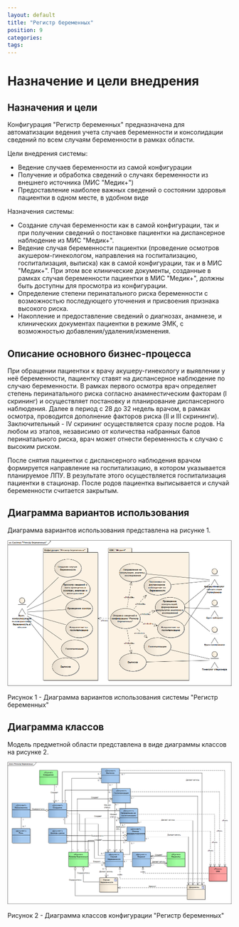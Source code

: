 ```yaml
---
layout: default
title: "Регистр беременных"
position: 9
categories: 
tags: 
---
```


# Назначение и цели внедрения

## Назначения и цели

Конфигурация "Регистр беременных" предназначена для автоматизации ведения учета случаев беременности и консолидации сведений по всем случаям беременности в рамках области.

Цели внедрения системы:

* Ведение случаев беременности из самой конфигурации
* Получение и обработка сведений о случаях беременности из внешнего источника (МИС "Медик+")
* Предоставление наиболее важных сведений о состоянии здоровья пациентки в одном месте, в удобном виде

Назначения системы:

* Создание случая беременности как в самой конфигурации, так и при получении сведений о постановке пациентки на диспансерное наблюдение из МИС "Медик+".
* Ведение случая беременности пациентки (проведение осмотров акушером-гинекологом, направления на госпитализацию, госпитализация, выписка) как в самой конфигурации, так и в МИС "Медик+". При этом все клинические документы, созданные в рамках случая беременности пациентки в МИС "Медик+", должны быть доступны для просмотра из конфигурации.
* Определение степени перинатального риска беременности с возможностью последующего уточнения и присвоения признака высокого риска.
* Накопление и предоставление сведений о диагнозах, анамнезе, и клинических документах пациентки в режиме ЭМК, с возможностью добавления/удаления/изменения. 

## Описание основного бизнес-процесса

При обращении пациентки к врачу акушеру-гинекологу и выявлении у неё беременности, пациентку ставят на диспансерное наблюдение по случаю беременности. В рамках первого осмотра врач определяет степень перинатального риска согласно анамнестическим факторам (I скрининг) и осуществляет постановку и планирование диспансерного наблюдения. Далее в период с 28 до 32 недель врачом, в рамках осмотра, проводится дополнение факторов риска (II и III скрининги). Заключительный - IV скрининг осуществляется сразу после родов. На любом из этапов, независимо от количества набранных балов перинатального риска, врач может отнести беременность к случаю с высоким риском.

После снятия пациентки с диспансерного наблюдения врачом формируется направление на госпитализацию, в котором указывается планируемое ЛПУ. В результате этого осуществляется госпитализация пациентки в стационар. После родов пациентка выписывается и случай беременности считается закрытым. 

## Диаграмма вариантов использования

Диаграмма вариантов использования представлена на рисунке 1.

![](Sistema-Reestr-beremennykh.png)

Рисунок 1 - Диаграмма вариантов использования системы "Регистр беременных"

## Диаграмма классов

Модель предметной области представлена в виде диаграммы классов на рисунке 2.

![](Registr-beremennykh.png)

Рисунок 2 - Диаграмма классов конфигурации "Регистр беременных"

